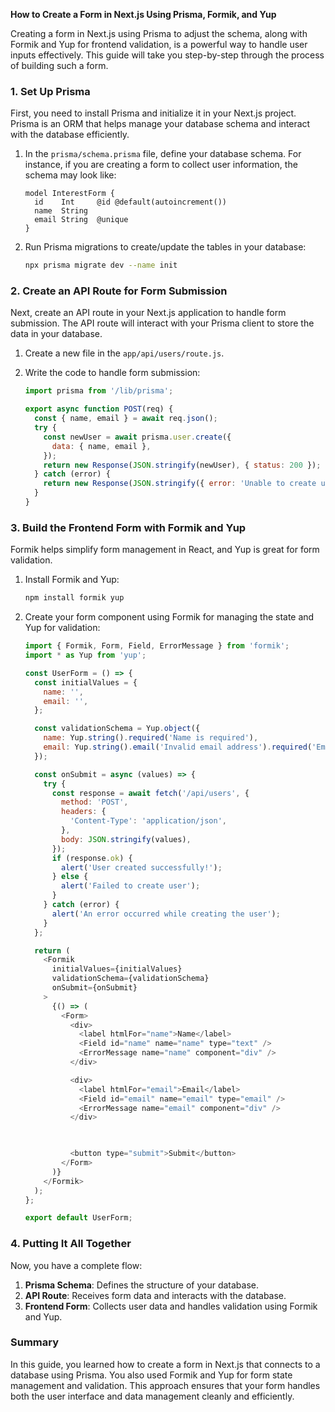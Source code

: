 **How to Create a Form in Next.js Using Prisma, Formik, and Yup**

Creating a form in Next.js using Prisma to adjust the schema, along with Formik and Yup for frontend validation, is a powerful way to handle user inputs effectively. This guide will take you step-by-step through the process of building such a form.

### 1. Set Up Prisma

First, you need to install Prisma and initialize it in your Next.js project. Prisma is an ORM that helps manage your database schema and interact with the database efficiently.

1. In the `prisma/schema.prisma` file, define your database schema. For instance, if you are creating a form to collect user information, the schema may look like:

   ```prisma
   model InterestForm {
     id    Int     @id @default(autoincrement())
     name  String
     email String  @unique
   }
   ```

2. Run Prisma migrations to create/update the tables in your database:

   ```bash
   npx prisma migrate dev --name init
   ```

### 2. Create an API Route for Form Submission

Next, create an API route in your Next.js application to handle form submission. The API route will interact with your Prisma client to store the data in your database.

1. Create a new file in the `app/api/users/route.js`.

2. Write the code to handle form submission:

   ```javascript
   import prisma from '/lib/prisma';

   export async function POST(req) {
     const { name, email } = await req.json();
     try {
       const newUser = await prisma.user.create({
         data: { name, email },
       });
       return new Response(JSON.stringify(newUser), { status: 200 });
     } catch (error) {
       return new Response(JSON.stringify({ error: 'Unable to create user' }), { status: 500 });
     }
   }
   ```

### 3. Build the Frontend Form with Formik and Yup

Formik helps simplify form management in React, and Yup is great for form validation.

1. Install Formik and Yup:

   ```bash
   npm install formik yup
   ```

2. Create your form component using Formik for managing the state and Yup for validation:

   ```javascript
   import { Formik, Form, Field, ErrorMessage } from 'formik';
   import * as Yup from 'yup';

   const UserForm = () => {
     const initialValues = {
       name: '',
       email: '',
     };

     const validationSchema = Yup.object({
       name: Yup.string().required('Name is required'),
       email: Yup.string().email('Invalid email address').required('Email is required'),
     });

     const onSubmit = async (values) => {
       try {
         const response = await fetch('/api/users', {
           method: 'POST',
           headers: {
             'Content-Type': 'application/json',
           },
           body: JSON.stringify(values),
         });
         if (response.ok) {
           alert('User created successfully!');
         } else {
           alert('Failed to create user');
         }
       } catch (error) {
         alert('An error occurred while creating the user');
       }
     };

     return (
       <Formik
         initialValues={initialValues}
         validationSchema={validationSchema}
         onSubmit={onSubmit}
       >
         {() => (
           <Form>
             <div>
               <label htmlFor="name">Name</label>
               <Field id="name" name="name" type="text" />
               <ErrorMessage name="name" component="div" />
             </div>

             <div>
               <label htmlFor="email">Email</label>
               <Field id="email" name="email" type="email" />
               <ErrorMessage name="email" component="div" />
             </div>

             

             <button type="submit">Submit</button>
           </Form>
         )}
       </Formik>
     );
   };

   export default UserForm;
   ```

### 4. Putting It All Together

Now, you have a complete flow:

1. **Prisma Schema**: Defines the structure of your database.
2. **API Route**: Receives form data and interacts with the database.
3. **Frontend Form**: Collects user data and handles validation using Formik and Yup.

### Summary

In this guide, you learned how to create a form in Next.js that connects to a database using Prisma. You also used Formik and Yup for form state management and validation. This approach ensures that your form handles both the user interface and data management cleanly and efficiently.
